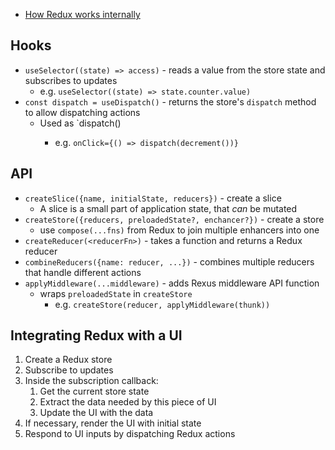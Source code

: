 - [How Redux works internally](https://blog.isquaredsoftware.com/2018/11/react-redux-history-implementation/)

## Hooks
- `useSelector((state) => access)` - reads a value from the store state and subscribes to updates
	- e.g. `useSelector((state) => state.counter.value)`
- `const dispatch = useDispatch()` - returns the store's `dispatch` method to allow dispatching actions
	- Used as `dispatch(<dispatchMethodCall>)
		- e.g. `onClick={() => dispatch(decrement())}`

## API
- `createSlice({name, initialState, reducers})` - create a slice
	- A slice is a small part of application state, that _can_ be mutated
- `createStore({reducers, preloadedState?, enchancer?})` - create a store
	- use `compose(...fns)` from Redux to join multiple enhancers into one
- `createReducer(<reducerFn>)` -  takes a function and returns a Redux reducer
- `combineReducers({name: reducer, ...})` - combines multiple reducers that handle different actions
- `applyMiddleware(...middleware)` - adds Rexus middleware API function
	- wraps `preloadedState` in `createStore`
		- e.g. `createStore(reducer, applyMiddleware(thunk))`

## Integrating Redux with a UI
1.  Create a Redux store
2.  Subscribe to updates
3.  Inside the subscription callback:
    1.  Get the current store state
    2.  Extract the data needed by this piece of UI
    3.  Update the UI with the data
4.  If necessary, render the UI with initial state
5.  Respond to UI inputs by dispatching Redux actions
